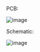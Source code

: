 PCB:

![image](https://github.com/VietHoang-242/PCB-Module-PWM-110V---220V-AC-Dimmer/assets/146922240/d14c566a-4ca1-4e8e-85b2-f8a9e0d65b68)

Schematic:

![image](https://github.com/VietHoang-242/PCB-Module-PWM-110V---220V-AC-Dimmer/assets/146922240/8c670a59-4cc4-46d6-9b5f-0ed143566882)
